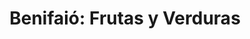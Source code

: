 ---
title: "Benifaió: Frutas y Verduras"
url: /benifaio/benifaio-frutas-y-verduras/
shop: Gemüse & Obst
---